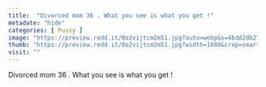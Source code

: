 ```yaml
---
title:  "Divorced mom 36 . What you see is what you get !"
metadate: "hide"
categories: [ Pussy ]
image: "https://preview.redd.it/0o2vijtcm2m51.jpg?auto=webp&s=4bdd2db278d346441bef8038c85611138481e8f7"
thumb: "https://preview.redd.it/0o2vijtcm2m51.jpg?width=1080&crop=smart&auto=webp&s=ea4e538e8322ef4a3bbf7742f3dd2d8cc6c67244"
visit: ""
---
```

Divorced mom 36 . What you see is what you get !
